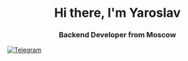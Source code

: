 <div id="header" align="center">
<h1>Hi there, I'm Yaroslav</h1>
<h3>Backend Developer from Moscow</h3>
</div>
<a href="t.me/starzkeeper">
<img src="https://img.shields.io/badge/Telegram-blue?style=for-the-
badge&logo=telegram&logoColor=white" alt="Telegram"/>
</a>
